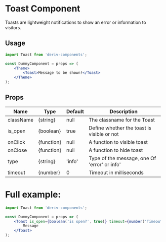 # Toast Component

Toasts are lightweight notifications to show an error or information to visitors.

## Usage

```jsx
import Toast from 'deriv-components';

const DummyComponent = props => (
    <Theme>
        <Toast>Message to be shown!</Toast>
    </Theme>
);
```

## Props

| Name      | Type       | Default | Description                                |
| --------- | ---------- | ------- | ------------------------------------------ |
| className | {string}   | null    | The classname for the Toast                |
| is_open   | {boolean}  | true    | Define whether the toast is visible or not |
| onClick   | {function} | null    | A function to visible toast                |
| onClose   | {function} | null    | A function to hide toast                   |
| type      | {string}   | 'info'  | Type of the message, one Of 'error' or info'|
| timeout   | {number}   | 0       | Timeout in milliseconds                    |

# Full example:

```jsx
import Toast from 'deriv-components';

const DummyComponent = props => (
    <Toast is_open={boolean('is open?', true)} timeout={number('Timeout', 3000)} onClose={console.log('Closed')}>
        Message
    </Toast>
);
```
